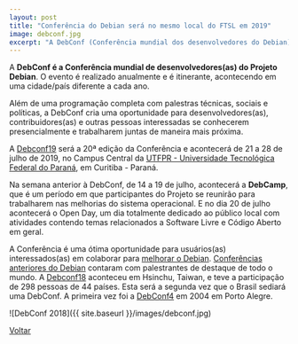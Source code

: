 ```yaml
---
layout: post
title: "Conferência do Debian será no mesmo local do FTSL em 2019"
image: debconf.jpg
excerpt: "A DebConf (Conferência mundial dos desenvolvedores do Debian) acontecerá de 14 a 29 de Julho de 2019 no Campus central da UTFPR"
---
```


A **DebConf é a Conferência mundial de desenvolvedores(as) do Projeto Debian**.
O evento é realizado anualmente e é itinerante, acontecendo em uma cidade/país
diferente a cada ano.

Além de uma programação completa com palestras técnicas, sociais e políticas, a
DebConf cria uma oportunidade para desenvolvedores(as), contribuidores(as) e
outras pessoas interessadas se conhecerem presencialmente e trabalharem juntas
de maneira mais próxima.

A [Debconf19](https://debconf19.debconf.org) será a 20ª edição da Conferência 
e acontecerá de 21 a 28 de julho de 2019, no Campus Central da
[UTFPR - Universidade Tecnológica Federal do Paraná](http://utfpr.edu.br), em
Curitiba - Paraná.

Na semana anterior à DebConf, de 14 a 19 de julho, acontecerá a **DebCamp**, que é
um período em que participantes do Projeto se reunirão para
trabalharem nas melhorias do sistema operacional. E no dia 20
de julho acontecerá o Open Day, um dia totalmente dedicado ao público local 
com atividades contendo temas relacionados a Software Livre e Código Aberto 
em geral.

A Conferência é uma ótima oportunidade para usuários(as) interessados(as) em
colaborar para [melhorar o Debian](https://www.debian.org/intro/help).
[Conferências anteriores do Debian](https://www.debconf.org) contaram com
palestrantes de destaque de todo o mundo.
A [Debconf18](https://debconf18.debconf.org) aconteceu em Hsinchu, Taiwan, e
teve a participação de 298 pessoas de 44 países. Esta será a segunda vez que o
Brasil sediará uma DebConf. A primeira vez foi a
[DebConf4](https://debconf4.debconf.org) em 2004 em Porto Alegre.


![DebConf 2018]({{ site.baseurl }}/images/debconf.jpg)

<a href="{{ site.baseurl }}/index.html">Voltar</a>

